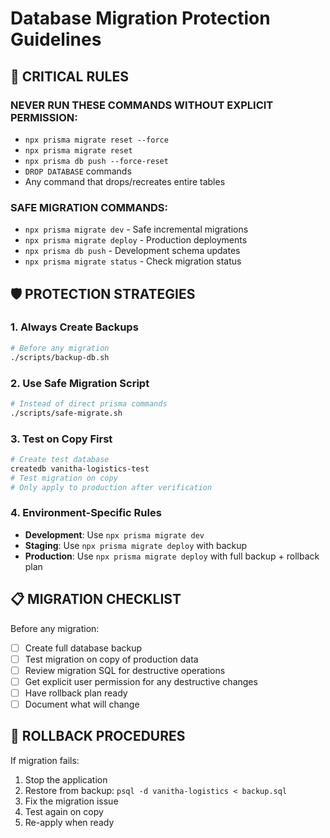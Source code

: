 # Database Migration Protection Guidelines

## 🚨 CRITICAL RULES

### NEVER RUN THESE COMMANDS WITHOUT EXPLICIT PERMISSION:
- `npx prisma migrate reset --force`
- `npx prisma migrate reset`
- `npx prisma db push --force-reset`
- `DROP DATABASE` commands
- Any command that drops/recreates entire tables

### SAFE MIGRATION COMMANDS:
- `npx prisma migrate dev` - Safe incremental migrations
- `npx prisma migrate deploy` - Production deployments
- `npx prisma db push` - Development schema updates
- `npx prisma migrate status` - Check migration status

## 🛡️ PROTECTION STRATEGIES

### 1. Always Create Backups
```bash
# Before any migration
./scripts/backup-db.sh
```

### 2. Use Safe Migration Script
```bash
# Instead of direct prisma commands
./scripts/safe-migrate.sh
```

### 3. Test on Copy First
```bash
# Create test database
createdb vanitha-logistics-test
# Test migration on copy
# Only apply to production after verification
```

### 4. Environment-Specific Rules
- **Development**: Use `npx prisma migrate dev`
- **Staging**: Use `npx prisma migrate deploy` with backup
- **Production**: Use `npx prisma migrate deploy` with full backup + rollback plan

## 📋 MIGRATION CHECKLIST

Before any migration:
- [ ] Create full database backup
- [ ] Test migration on copy of production data
- [ ] Review migration SQL for destructive operations
- [ ] Get explicit user permission for any destructive changes
- [ ] Have rollback plan ready
- [ ] Document what will change

## 🔄 ROLLBACK PROCEDURES

If migration fails:
1. Stop the application
2. Restore from backup: `psql -d vanitha-logistics < backup.sql`
3. Fix the migration issue
4. Test again on copy
5. Re-apply when ready
